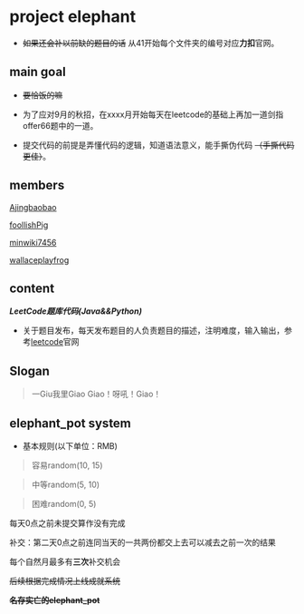 # project elephant

* ~~如果还会补以前缺的题目的话~~ 从41开始每个文件夹的编号对应**力扣**官网。 

## main goal

* ~~要恰饭的嘛~~

* 为了应对9月的秋招，在xxxx月开始每天在leetcode的基础上再加一道剑指offer66题中的一道。

* 提交代码的前提是弄懂代码的逻辑，知道语法意义，能手撕伪代码 ~~（手撕代码更佳）~~。

## members

[Ajingbaobao](https://github.com/Ajingbaobao)

[foollishPig](https://github.com/foolishPig)

[minwiki7456](https://github.com/minwiki7456)

[wallaceplayfrog](https://github.com/wallaceplayfrog)

## content

_**LeetCode题库代码(Java&&Python)**_

* 关于题目发布，每天发布题目的人负责题目的描述，注明难度，输入输出，参考[leetcode](https://leetcode-cn.com/problemset/all/)官网

## Slogan

>一Giu我里Giao Giao！呀吼！Giao！

## elephant_pot system

* 基本规则(以下单位：RMB)

> 容易random(10, 15)

> 中等random(5, 10)

> 困难random(0, 5)


每天0点之前未提交算作没有完成

补交：第二天0点之前连同当天的一共两份都交上去可以减去之前一次的结果

每个自然月最多有**三次**补交机会

 ~~后续根据完成情况上线成就系统~~

 ~~**名存实亡的elephant_pot**~~
